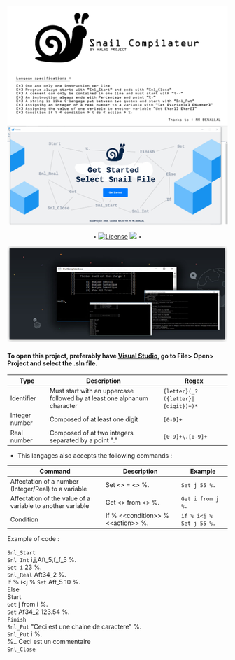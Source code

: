 ![alt text](https://raw.githubusercontent.com/HalasProject/SnailCompilateur/master/SnailConsole/description.png)
![alt text](https://raw.githubusercontent.com/HalasProject/SnailCompilateur/master/SnailGraphique/snail.gif)
<p align="center">
 • <a href="LICENSE"><img alt="License" src="https://img.shields.io/badge/license-GPLv3-blue.svg?style=flat-square"></a>
  <img src="http://hits.dwyl.io/Halasproject/SnailCompilateur.svg"/> •
</p>

![alt text](https://raw.githubusercontent.com/HalasProject/SnailCompilateur/master/SnailConsole/commnd.jpg)

#### To open this project, preferably have [Visual Studio](https://visualstudio.microsoft.com/fr/vs/), go to File> Open> Project and select the .sln file.

Type | Description | Regex 
-----| ------------| ---------
Identifier | Must start with an uppercase followed by at least one alphanum character | `{letter}(_?({letter}\|{digit})+)*` 
Integer number | Composed of at least one digit  |  `[0-9]+`
Real number | Composed of at two integers separated by a point "." |  `[0-9]+\.[0-9]+`

- This langages also accepts the following commands : 

Command | Description | Example 
------- | ----------- | ---------------
Affectation of a number (Integer/Real) to a variable | Set <<identifier>> = <<value>> %. | `Set j 55 %.`
Affectation of the value of a variable to another variable | Get <<identifier>> from <<identifier>> %. | `Get i from j %.`
Condition | If % \<\<condition\>\> % \<\<action\>\> %. | `if % i<j % Set j 55 %.`

Example of code : 

`Snl_Start`  
`Snl_Int` i,j,Aft_5,f_f_5 %.  
`Set i` 23 %.   
`Snl_Real` Aft34_2 %.       
If % i<j % `Set` Aft_5 10 %.      
Else       
Start            
`Get` j from i %.    
`Set` Af34_2 123.54 %.             
`Finish`    
`Snl_Put` "Ceci est une chaine de caractere" %.    
`Snl_Put` i %.     
%.. Ceci est un commentaire     
`Snl_Close`     
